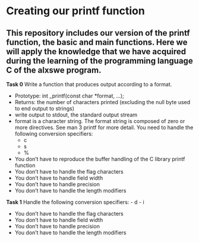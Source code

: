 **Creating our printf function**
============================
This repository includes our version of the printf function, the basic and main functions.
Here we will apply the knowledge that we have acquired during the learning of the programming language C of the alxswe program.
----------------------------

**Task 0**
Write a function that produces output according to a format.

* Prototype: int _printf(const char *format, ...);
* Returns: the number of characters printed (excluding the null byte used to end output to strings)
* write output to stdout, the standard output stream
* format is a character string. The format string is composed of zero or more directives. See man 3 printf for more detail. You need to handle the following conversion specifiers:
	- c
	- s
	- %
* You don’t have to reproduce the buffer handling of the C library printf function
* You don’t have to handle the flag characters
* You don’t have to handle field width
* You don’t have to handle precision
* You don’t have to handle the length modifiers

**Task 1**
Handle the following conversion specifiers:
	- d
	- i
* You don’t have to handle the flag characters
* You don’t have to handle field width
* You don’t have to handle precision
* You don’t have to handle the length modifiers
